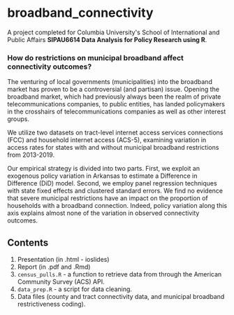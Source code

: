 # broadband_connectivity

A project completed for Columbia University's School of International and Public Affairs **SIPAU6614 Data Analysis for Policy Research using R**.

### How do restrictions on municipal broadband affect connectivity outcomes?

The venturing of local governments (municipalities) into the broadband market has proven to be a controversial (and partisan) issue. Opening the broadband market, which had previously always been the realm of private telecommunications companies, to public entities, has landed policymakers in the crosshairs of telecommunications companies as well as other interest groups.

We utilize two datasets on tract-level internet access services connections (FCC) and household internet access (ACS-5), examining variation in access rates for states with and without municipal broadband restrictions from 2013-2019.

Our empirical strategy is divided into two parts. First, we exploit an exogenous policy variation in Arkansas to estimate a Difference in Difference (DiD) model. Second, we employ panel regression techniques with state fixed effects and clustered standard errors. We find no evidence that severe municipal restrictions have an impact on the proportion of households with a broadband connection. Indeed, policy variation along this axis explains almost none of the variation in observed connectivity outcomes.

## Contents

1. Presentation (in .html - ioslides)
2. Report (in .pdf and .Rmd)
3. `census_pulls.R` - a function to retrieve data from through the American Community Survey (ACS) API.
4. `data_prep.R` - a script for data cleaning.
5. Data files (county and tract connectivity data, and municipal broadband restrictiveness coding).